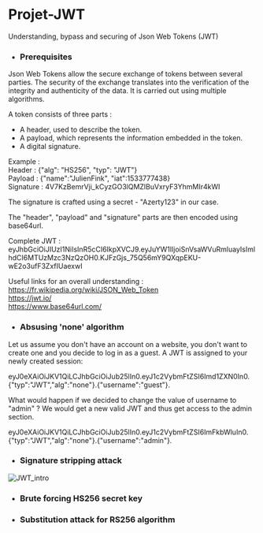 # Projet-JWT
Understanding, bypass and securing of Json Web Tokens (JWT)

* ### Prerequisites
Json Web Tokens allow the secure exchange of tokens between several parties. The security of the exchange translates into the verification of the integrity and authenticity of the data. It is carried out using multiple algorithms.

A token consists of three parts :
- A header, used to describe the token.
- A payload, which represents the information embedded in the token.
- A digital signature.

Example :
<br/> Header : {"alg": "HS256", "typ": "JWT"}
<br/> Payload : {"name":"JulienFink", "iat":1533777438}
<br/> Signature : 4V7KzBemrVji_kCyzGO3lQMZlBuVxryF3YhmMIr4kWI

The signature is crafted using a secret - "Azerty123" in our case.

The "header", "payload" and "signature" parts are then encoded using base64url.

Complete JWT : eyJhbGciOiJIUzI1NiIsInR5cCI6IkpXVCJ9.eyJuYW1lIjoiSnVsaWVuRmluayIsImlhdCI6MTUzMzc3NzQzOH0.KJFzGjs_75Q56mY9QXqpEKU-wE2o3ufF3ZxfIUaexwI

Useful links for an overall understanding :
<br/> https://fr.wikipedia.org/wiki/JSON_Web_Token
<br/> https://jwt.io/
<br/> https://www.base64url.com/

* ### Absusing 'none' algorithm

Let us assume you don't have an account on a website, you don't want to create one and you decide to log in as a guest.
A JWT is assigned to your newly created session:

eyJ0eXAiOiJKV1QiLCJhbGciOiJub25lIn0.eyJ1c2VybmFtZSI6Imd1ZXN0In0.
<br/> {"typ":"JWT","alg":"none"}.{"username":"guest"}.

What would happen if we decided to change the value of username to "admin" ? We would get a new valid JWT and thus get access to the admin section.

eyJ0eXAiOiJKV1QiLCJhbGciOiJub25lIn0.eyJ1c2VybmFtZSI6ImFkbWluIn0.
<br/> {"typ":"JWT","alg":"none"}.{"username":"admin"}.

* ### Signature stripping attack


![JWT_intro](https://user-images.githubusercontent.com/64968597/135340593-9964d298-be74-4964-bdd0-c8674d383131.JPG)

* ### Brute forcing HS256 secret key

* ### Substitution attack for RS256 algorithm
